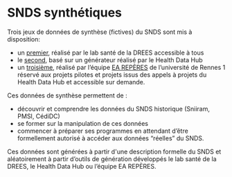 # SNDS synthétiques
<!-- SPDX-License-Identifier: MPL-2.0 -->

Trois jeux de données de synthèse (fictives) du SNDS sont mis à disposition: 

* un [premier](donnees_labsante.md), réalisé par le lab santé de la DREES accessible à tous
* le [second](generateur_HDH.md), basé sur un générateur réalisé par le Health Data Hub 
* un [troisième](donnees_reperes.md), réalisé par l’équipe [EA REPÈRES](https://www.ea-reperes.com/) de l’université de Rennes 1 réservé aux projets pilotes et projets issus des appels à projets du Health Data Hub et accessible sur demande.

Ces données de synthèse permettent de :
* découvrir et comprendre les données du SNDS historique (Sniiram, PMSI, CédiDC)
* se former sur la manipulation de ces données 
* commencer à préparer ses programmes en attendant d’être formellement autorisé à accéder aux données “réelles” du SNDS. 

Ces données sont générées à partir d'une description formelle du SNDS et aléatoirement à partir d’outils de génération développés le lab santé de la DREES, le Health Data Hub ou l’équipe EA REPÈRES. 
